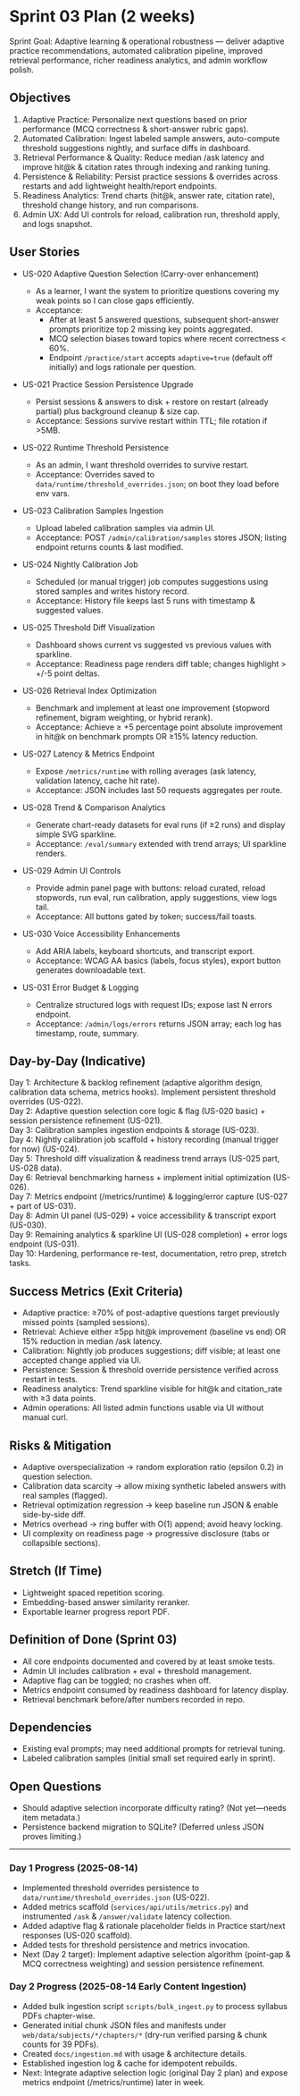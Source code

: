 # Sprint 03 Plan (2 weeks)

Sprint Goal: Adaptive learning & operational robustness — deliver adaptive practice recommendations, automated calibration pipeline, improved retrieval performance, richer readiness analytics, and admin workflow polish.

## Objectives
1. Adaptive Practice: Personalize next questions based on prior performance (MCQ correctness & short-answer rubric gaps).
2. Automated Calibration: Ingest labeled sample answers, auto-compute threshold suggestions nightly, and surface diffs in dashboard.
3. Retrieval Performance & Quality: Reduce median /ask latency and improve hit@k & citation rates through indexing and ranking tuning.
4. Persistence & Reliability: Persist practice sessions & overrides across restarts and add lightweight health/report endpoints.
5. Readiness Analytics: Trend charts (hit@k, answer rate, citation rate), threshold change history, and run comparisons.
6. Admin UX: Add UI controls for reload, calibration run, threshold apply, and logs snapshot.

## User Stories
- US-020 Adaptive Question Selection (Carry-over enhancement)
  - As a learner, I want the system to prioritize questions covering my weak points so I can close gaps efficiently.
  - Acceptance:
    - After at least 5 answered questions, subsequent short-answer prompts prioritize top 2 missing key points aggregated.
    - MCQ selection biases toward topics where recent correctness < 60%.
    - Endpoint `/practice/start` accepts `adaptive=true` (default off initially) and logs rationale per question.

- US-021 Practice Session Persistence Upgrade
  - Persist sessions & answers to disk + restore on restart (already partial) plus background cleanup & size cap.
  - Acceptance: Sessions survive restart within TTL; file rotation if >5MB.

- US-022 Runtime Threshold Persistence
  - As an admin, I want threshold overrides to survive restart.
  - Acceptance: Overrides saved to `data/runtime/threshold_overrides.json`; on boot they load before env vars.

- US-023 Calibration Samples Ingestion
  - Upload labeled calibration samples via admin UI.
  - Acceptance: POST `/admin/calibration/samples` stores JSON; listing endpoint returns counts & last modified.

- US-024 Nightly Calibration Job
  - Scheduled (or manual trigger) job computes suggestions using stored samples and writes history record.
  - Acceptance: History file keeps last 5 runs with timestamp & suggested values.

- US-025 Threshold Diff Visualization
  - Dashboard shows current vs suggested vs previous values with sparkline.
  - Acceptance: Readiness page renders diff table; changes highlight > +/-5 point deltas.

- US-026 Retrieval Index Optimization
  - Benchmark and implement at least one improvement (stopword refinement, bigram weighting, or hybrid rerank).
  - Acceptance: Achieve ≥ +5 percentage point absolute improvement in hit@k on benchmark prompts OR ≥15% latency reduction.

- US-027 Latency & Metrics Endpoint
  - Expose `/metrics/runtime` with rolling averages (ask latency, validation latency, cache hit rate).
  - Acceptance: JSON includes last 50 requests aggregates per route.

- US-028 Trend & Comparison Analytics
  - Generate chart-ready datasets for eval runs (if ≥2 runs) and display simple SVG sparkline.
  - Acceptance: `/eval/summary` extended with trend arrays; UI sparkline renders.

- US-029 Admin UI Controls
  - Provide admin panel page with buttons: reload curated, reload stopwords, run eval, run calibration, apply suggestions, view logs tail.
  - Acceptance: All buttons gated by token; success/fail toasts.

- US-030 Voice Accessibility Enhancements
  - Add ARIA labels, keyboard shortcuts, and transcript export.
  - Acceptance: WCAG AA basics (labels, focus styles), export button generates downloadable text.

- US-031 Error Budget & Logging
  - Centralize structured logs with request IDs; expose last N errors endpoint.
  - Acceptance: `/admin/logs/errors` returns JSON array; each log has timestamp, route, summary.

## Day-by-Day (Indicative)
Day 1: Architecture & backlog refinement (adaptive algorithm design, calibration data schema, metrics hooks). Implement persistent threshold overrides (US-022).  
Day 2: Adaptive question selection core logic & flag (US-020 basic) + session persistence refinement (US-021).  
Day 3: Calibration samples ingestion endpoints & storage (US-023).  
Day 4: Nightly calibration job scaffold + history recording (manual trigger for now) (US-024).  
Day 5: Threshold diff visualization & readiness trend arrays (US-025 part, US-028 data).  
Day 6: Retrieval benchmarking harness + implement initial optimization (US-026).  
Day 7: Metrics endpoint (/metrics/runtime) & logging/error capture (US-027 + part of US-031).  
Day 8: Admin UI panel (US-029) + voice accessibility & transcript export (US-030).  
Day 9: Remaining analytics & sparkline UI (US-028 completion) + error logs endpoint (US-031).  
Day 10: Hardening, performance re-test, documentation, retro prep, stretch tasks.

## Success Metrics (Exit Criteria)
- Adaptive practice: ≥70% of post-adaptive questions target previously missed points (sampled sessions).
- Retrieval: Achieve either ≥5pp hit@k improvement (baseline vs end) OR 15% reduction in median /ask latency.
- Calibration: Nightly job produces suggestions; diff visible; at least one accepted change applied via UI.
- Persistence: Session & threshold override persistence verified across restart in tests.
- Readiness analytics: Trend sparkline visible for hit@k and citation_rate with ≥3 data points.
- Admin operations: All listed admin functions usable via UI without manual curl.

## Risks & Mitigation
- Adaptive overspecialization → random exploration ratio (epsilon 0.2) in question selection.
- Calibration data scarcity → allow mixing synthetic labeled answers with real samples (flagged).
- Retrieval optimization regression → keep baseline run JSON & enable side-by-side diff.
- Metrics overhead → ring buffer with O(1) append; avoid heavy locking.
- UI complexity on readiness page → progressive disclosure (tabs or collapsible sections).

## Stretch (If Time)
- Lightweight spaced repetition scoring.
- Embedding-based answer similarity reranker.
- Exportable learner progress report PDF.

## Definition of Done (Sprint 03)
- All core endpoints documented and covered by at least smoke tests.
- Admin UI includes calibration + eval + threshold management.
- Adaptive flag can be toggled; no crashes when off.
- Metrics endpoint consumed by readiness dashboard for latency display.
- Retrieval benchmark before/after numbers recorded in repo.

## Dependencies
- Existing eval prompts; may need additional prompts for retrieval tuning.
- Labeled calibration samples (initial small set required early in sprint).

## Open Questions
- Should adaptive selection incorporate difficulty rating? (Not yet—needs item metadata.)
- Persistence backend migration to SQLite? (Deferred unless JSON proves limiting.)

---
### Day 1 Progress (2025-08-14)
- Implemented threshold overrides persistence to `data/runtime/threshold_overrides.json` (US-022).
- Added metrics scaffold (`services/api/utils/metrics.py`) and instrumented `/ask` & `/answer/validate` latency collection.
- Added adaptive flag & rationale placeholder fields in Practice start/next responses (US-020 scaffold).
- Added tests for threshold persistence and metrics invocation.
- Next (Day 2 target): Implement adaptive selection algorithm (point-gap & MCQ correctness weighting) and session persistence refinement.

### Day 2 Progress (2025-08-14 Early Content Ingestion)
- Added bulk ingestion script `scripts/bulk_ingest.py` to process syllabus PDFs chapter-wise.
- Generated initial chunk JSON files and manifests under `web/data/subjects/*/chapters/*` (dry-run verified parsing & chunk counts for 39 PDFs).
- Created `docs/ingestion.md` with usage & architecture details.
- Established ingestion log & cache for idempotent rebuilds.
- Next: Integrate adaptive selection logic (original Day 2 plan) and expose metrics endpoint (/metrics/runtime) later in week.

